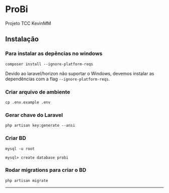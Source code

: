 # ProBi

Projeto TCC KevinMM

## Instalação

### Para instalar as depências no windows

```
composer install --ignore-platform-reqs
```

Devido ao laravel/horizon não suportar o Windows, devemos instalar as dependências
com a flag `--ignore-platform-reqs`.

### Criar arquivo de ambiente

```
cp .env.example .env
```

### Gerar chave do Laravel

```
php artisan key:generate --ansi
```

### Criar BD

```
mysql -u root

mysql> create database probi
```

### Rodar migrations para criar o BD

```
php artisan migrate
```

---
